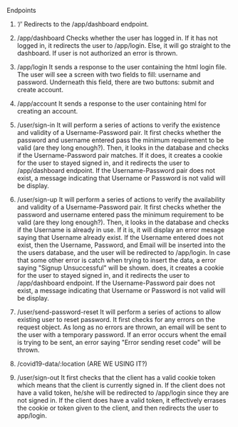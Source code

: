 Endpoints

1.	‘/’
    Redirects to the /app/dashboard endpoint.

2.	/app/dashboard
    Checks whether the user has logged in. If it has not logged in, it redirects the user to /app/login. Else, it will go straight to the dashboard. If user is not authorized an error is thrown.

3.	/app/login
    It sends a response to the user containing the html login file. The user will see a screen with two fields to fill: username and password. Underneath this field, there are two buttons: submit and create account.

4.	/app/account
    It sends a response to the user containing html for creating an account.

5.	/user/sign-in
    It will perform a series of actions to verify the existence and validity of a Username-Password pair. It first checks whether the password and username entered pass the minimum requirement to be valid (are they long enough?). Then, it looks in the database and checks if the Username-Password pair matches. If it does, it creates a cookie for the user to stayed signed in, and it redirects the user to /app/dashboard endpoint. If the Username-Password pair does not exist, a message indicating that Username or Password is not valid will be display.

6.	/user/sign-up
    It will perform a series of actions to verify the availability and validity of a Username-Password pair. It first checks whether the password and username entered pass the minimum requirement to be valid (are they long enough?). Then, it looks in the database and checks if the Username is already in use. If it is, it will display an error mesage saying that Username already exist. If the Username entered does not exist, then the Username, Password, and Email will be inserted into the the users database, and the user will be redirected to /app/login. In case that some other error is catch when trying to insert the data, a error saying "Signup Unsuccessful" will be shown.  does, it creates a cookie for the user to stayed signed in, and it redirects the user to /app/dashboard endpoint. If the Username-Password pair does not exist, a message indicating that Username or Password is not valid will be display.

7.	/user/send-password-reset
    It will perform a series of actions to allow existing user to reset password. It first checks for any errors on the request object. As long as no errors are thrown, an email will be sent to the user with a temporary password. If an error occurs whent the email is trying to be sent, an error saying "Error sending reset code" will be thrown. 
    
8.	/covid19-data/:location (ARE WE USING IT?)

9.	/user/sign-out
    It first checks that the client has a valid cookie token which means that the client is currently signed in. If the client does not have a valid token, he/she will be redirected to /app/login since they are not signed in. If the client does have a valid token, it effectively errases the cookie or token given to the client,  and then redirects the user to app/login.
